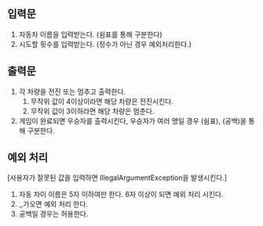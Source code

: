 ## 입력문
1. 자동차 이름을 입력받는다. (쉼표를 통해 구분한다)
2. 시도할 횟수를 입력받는다. (정수가 아닌 경우 예외처리한다.)

## 출력문
1. 각 차량을 전진 또는 멈추고 출력한다. 
   1. 무작위 값이 4이상이라면 해당 차량은 전진시킨다. 
   2. 무작위 값이 3이하라면 해당 차량은 멈춘다.
2. 게임이 완료되면 우승자를 출력시킨다, 우승자가 여러 명일 경우 (쉼표), (공백)을 통해 구분한다.

## 예외 처리

[사용자가 잘못된 값을 입력하면 IllegalArgumentException을 발생시킨다.]
1. 자동 차이 이름은 5자 이하여만 한다. 6자 이상이 되면 예외 처리 시킨다.
2. ,,가오면 예외 처리 한다.
3. 공백일 경우는 허용한다.